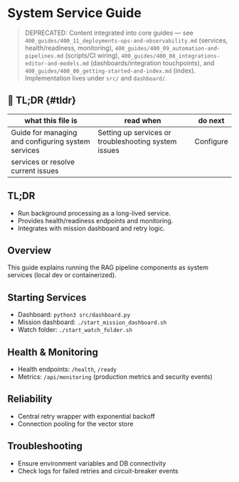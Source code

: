 # System Service Guide

> DEPRECATED: Content integrated into core guides — see `400_guides/400_11_deployments-ops-and-observability.md` (services, health/readiness, monitoring), `400_guides/400_09_automation-and-pipelines.md` (scripts/CI wiring), `400_guides/400_08_integrations-editor-and-models.md` (dashboards/integration touchpoints), and `400_guides/400_00_getting-started-and-index.md` (index). Implementation lives under `src/` and `dashboard/`.

## 🔎 TL;DR {#tldr}

| what this file is | read when | do next |
|---|---|---|
| Guide for managing and configuring system services | Setting up services or troubleshooting system issues | Configure
services or resolve current issues |

## TL;DR

- Run background processing as a long-lived service.
- Provides health/readiness endpoints and monitoring.
- Integrates with mission dashboard and retry logic.

## Overview

This guide explains running the RAG pipeline components as system services (local dev or containerized).

## Starting Services

- Dashboard: `python3 src/dashboard.py`
- Mission dashboard: `./start_mission_dashboard.sh`
- Watch folder: `./start_watch_folder.sh`

## Health & Monitoring

- Health endpoints: `/health`, `/ready`
- Metrics: `/api/monitoring` (production metrics and security events)

## Reliability

- Central retry wrapper with exponential backoff
- Connection pooling for the vector store

## Troubleshooting

- Ensure environment variables and DB connectivity
- Check logs for failed retries and circuit-breaker events
